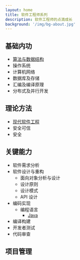 ```yaml
---
layout: home
title: 软件工程师系列
description: 软件工程师的点滴成长
background: '/img/bg-about.jpg'
---
```


## 基础内功

- [算法与数据结构]({{site.url}}/%E8%BD%AF%E4%BB%B6%E5%B7%A5%E7%A8%8B%E5%B8%88%E7%B3%BB%E5%88%97/2021/06/17/algorithm/)
- 操作系统
- 计算机网络
- 数据库及存储
- 汇编及编译原理
- 分布式及并行开发

## 理论方法

- [现代软件工程]({{site.url}}/%E8%BD%AF%E4%BB%B6%E5%B7%A5%E7%A8%8B%E5%B8%88%E7%B3%BB%E5%88%97/2021/06/19/software-engineering/)
- 安全可信
- 安全

## 关键能力

- 软件需求分析
- 软件设计与重构
  - 面向对象分析与设计
  - 设计原则
  - 设计模式
  - API 设计
- 编码实现
  - 编程语言
    - [Java]({{site.url}}/%E8%BD%AF%E4%BB%B6%E5%B7%A5%E7%A8%8B%E5%B8%88%E7%B3%BB%E5%88%97/2021/06/19/java-language/)
- 编译构建
- 开发者测试
- 代码审查

## 项目管理
